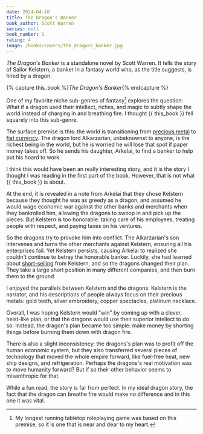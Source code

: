```yaml
---
date: 2024-04-10
title: The Dragon's Banker
book_author: Scott Warren
series: null
book_number: 1
rating: 4
image: /books/covers/the_dragons_banker.jpg
---
```


<cite class="book-title">The Dragon's Banker</cite> is a standalone novel by
Scott Warren. It tells the story of Sailor Kelstern, a banker in a fantasy
world who, as the title suggests, is hired by a dragon.

{% capture this_book %}<cite class="book-title">The Dragon's Banker</cite>{% endcapture %}

One of my favorite niche sub-genres of fantasy[^fate] explores the question:
What if a dragon used their intellect, riches, and magic to subtly shape the
world instead of charging in and breathing fire. I thought {{ this_book }}
fell squarely into this sub-genre.

[^fate]:
    My longest running tabletop roleplaying game was based on this premise, so
    it is one that is near and dear to my heart.

The surface premise is this: the world is transitioning from [precious
metal][cm] to [fiat currency][fiat]. The dragon lord Alkarzarian, unbeknownst
to anyone, is the richest being in the world, but he is worried he will lose
that spot if paper money takes off. So he sends his daughter, Arkelai, to find
a banker to help put his hoard to work.

[cm]: https://en.wikipedia.org/wiki/Commodity_money
[fiat]: https://en.wikipedia.org/wiki/Fiat_money

I think this would have been an really interesting story, and it is the story
I thought I was reading in the first part of the book. However, that is not
what {{ this_book }} is about.

At the end, it is revealed in a note from Arkelai that they chose Kelstern
because they thought he was as greedy as a dragon, and assumed he would wage
economic war against the other banks and merchants when they bankrolled him,
allowing the dragons to swoop in and pick up the pieces. But Kelstern is too
honorable: taking care of his employees, treating people with respect, and
paying taxes on his ventures.

So the dragons try to provoke him into conflict. The Alkarzarian's son
intervenes and turns the other merchants against Kelstern, ensuring all his
enterprises fail. Yet Kelstern persists, causing Arkelai to realized she
couldn't continue to betray the honorable banker. Luckily, she had learned
about [short-selling][short] from Kelstern, and so the dragons changed their
plan. They take a large short position in many different companies, and then
burn them to the ground.

[short]: https://en.wikipedia.org/wiki/Short_(finance)

I enjoyed the parallels between Kelstern and the dragons. Kelstern is the
narrator, and his descriptions of people always focus on their precious
metals: gold teeth, silver embroidery, copper spectacles, platinum necklace.

Overall, I was hoping Kelstern would "win" by coming up with a clever,
heist-like plan, or that the dragons would use their superior intellect to do
so. Instead, the dragon's plan became too simple: make money by shorting
things before burning them down with dragon fire.

There is also a slight inconsistency: the dragons's plan was to profit off the
human economic system, but they also transferred several pieces of technology
that moved the whole empire forward, like fuel-free heat, new ship designs,
and refrigeration. Perhaps the dragons's real motivation was to move humanity
forward? But if so their other behavior seems to misanthropic for that.

While a fun read, the story is far from perfect. In my ideal dragon story, the
fact that the dragon can breathe fire would make no difference and in this one
it was vital.
